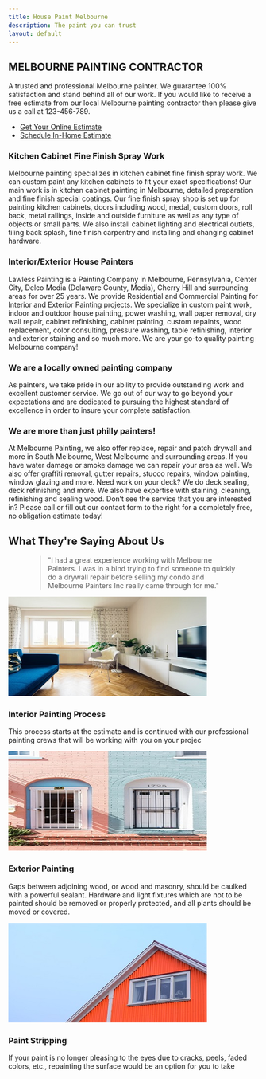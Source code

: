 ```yaml
---
title: House Paint Melbourne 
description: The paint you can trust
layout: default
---
```

<section id="banner">
	<div class="content">
		<h1>MELBOURNE PAINTING CONTRACTOR</h1>
		<p>A trusted and professional Melbourne painter. We guarantee 100% satisfaction and stand behind all of our work. If you would like to receive a free estimate from our local Melbourne painting contractor then please give us a call at 123-456-789.</p>
		<ul class="actions">
			<li><a href="#one" class="button scrolly">Get Your Online Estimate</a></li>
			<li><a href="#one" class="button scrolly">Schedule In-Home Estimate</a></li>
		</ul>
	</div>
</section>
<section id="main" class="wrapper">
	<div class="inner">
		<div class="row">
			<div class="6u 12u$(small)">
				<h3>Kitchen Cabinet Fine Finish Spray Work</h3>
				<p>Melbourne painting specializes in kitchen cabinet fine finish spray work. We can custom paint any kitchen cabinets to fit your exact specifications! Our main work is in kitchen cabinet painting in Melbourne, detailed preparation and fine finish special coatings. Our fine finish spray shop is set up for painting kitchen cabinets, doors including wood, medal, custom doors, roll back, metal railings, inside and outside furniture as well as any type of objects or small parts. We also install cabinet lighting and electrical outlets, tiling back splash, fine finish carpentry and installing and changing cabinet hardware.</p>
			</div>
			<div class="6u$ 12u$(small)">
				<h3>Interior/Exterior House Painters</h3>
				<p>Lawless Painting is a Painting Company in Melbourne, Pennsylvania, Center City, Delco Media (Delaware County, Media), Cherry Hill and surrounding areas for over 25 years. We provide Residential and Commercial Painting for Interior and Exterior Painting projects. We specialize in custom paint work, indoor and outdoor house painting, power washing, wall paper removal, dry wall repair, cabinet refinishing, cabinet painting, custom repaints, wood replacement, color consulting, pressure washing, table refinishing, interior and exterior staining and so much more. We are your go-to quality painting Melbourne company!</p>
			</div>
			<div class="6u 12u$(small)">
				<h3>We are a locally owned painting company</h3>
				<p>As painters, we take pride in our ability to provide outstanding work and excellent customer service. We go out of our way to go beyond your expectations and are dedicated to pursuing the highest standard of excellence in order to insure your complete satisfaction.</p>
			</div>
			<div class="6u$ 12u$(small)">
				<h3>We are more than just philly painters!</h3>
				<p>At Melbourne Painting, we also offer replace, repair and patch drywall  and more in South Melbourne, West Melbourne and surrounding areas. If you have water damage or smoke damage we can repair your area as well. We also offer graffiti removal, gutter repairs, stucco repairs, window painting, window glazing and more. Need work on your deck? We do deck sealing, deck refinishing and more. We also have expertise with staining, cleaning, refinishing and sealing wood. Don’t see the service that you are interested in? Please call or fill out our contact form to the right for a completely free, no obligation estimate today!</p>
			</div>
		</div>
	</div>
</section>	
										

<section id="two" class="wrapper style1 special">
	<div class="inner">
		<h2>What They're Saying About Us</h2>
		<figure>
		    <blockquote>
		        "I had a great experience working with Melbourne Painters. I was in a bind trying to find someone to quickly do a drywall repair before selling my condo and Melbourne Painters Inc really came through for me."
		    </blockquote>
		</figure>
	</div>
</section>

<section id="three" class="wrapper">
		<div class="inner flex flex-3">
			<div class="flex-item box">
				<div class="image fit">
					<img src="/assets/images/housepaint1.jpg" alt="" />
				</div>
				<div class="content">
					<h3>Interior Painting Process</h3>
					<p>This process starts at the estimate and is continued with our professional painting crews that will be working with you on your projec</p>
				</div>
			</div>
			<div class="flex-item box">
				<div class="image fit">
					<img src="/assets/images/housepaint2.jpg" alt="" />
				</div>
				<div class="content">
					<h3>Exterior Painting</h3>
					<p>Gaps between adjoining wood, or wood and masonry, should be caulked with a powerful sealant. Hardware and light fixtures which are not to be painted should be removed or properly protected, and all plants should be moved or covered.</p>
				</div>
			</div>
			<div class="flex-item box">
				<div class="image fit">
					<img src="/assets/images/housepaint3.jpg" alt="" />
				</div>
				<div class="content">
					<h3>Paint Stripping</h3>
					<p>If your paint is no longer pleasing to the eyes due to cracks, peels, faded colors, etc., repainting the surface would be an option for you to take</p>
				</div>
			</div>
		</div>
	</section>			
